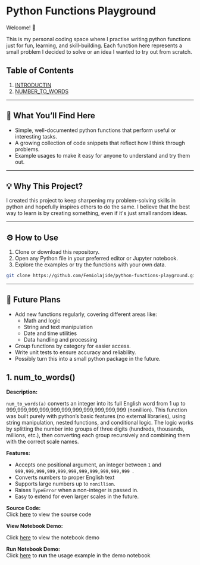 # **Python Functions Playground**

Welcome! 👋  

This is my personal coding space where I practise writing python functions  just for fun, learning, and skill-building.  Each function here represents a small problem I decided to solve or an idea I wanted to try out from scratch.  

## **Table of Contents**
1. [INTRODUCTIN](#python-functions-playground)
2. [NUMBER_TO_WORDS](#1-num_to_words)
---

## 🧩 What You’ll Find Here

- Simple, well-documented python functions that perform useful or interesting tasks.  
- A growing collection of code snippets that reflect how I think through problems.  
- Example usages to make it easy for anyone to understand and try them out.  

---

## 💡 Why This Project?

I created this project to keep sharpening my problem-solving skills in python and hopefully inspires others to do the same. I believe that the best way to learn is by creating something, even if it's just small random ideas. 

---

## ⚙️ How to Use

1. Clone or download this repository.  
2. Open any Python file in your preferred editor or Jupyter notebook.  
3. Explore the examples or try the functions with your own data.  

```bash
git clone https://github.com/Femiolajide/python-functions-playground.git
```

---

## 🚀 Future Plans

- Add new functions regularly, covering different areas like:
  - Math and logic
  - String and text manipulation
  - Date and time utilities
  - Data handling and processing  
- Group functions by category for easier access.  
- Write unit tests to ensure accuracy and reliability.
- Possibly turn this into a small python package in the future.


## **1. num_to_words()**

**Description:**

`num_to_words(a)` converts an integer into its full English word  from 1 up to 999,999,999,999,999,999,999,999,999,999,999 (nonillion). This function was built purely with python’s basic features (no external libraries), using string manipulation, nested functions, and conditional logic. The logic works by splitting the number into groups of three digits (hundreds, thousands, millions, etc.), then converting each group recursively and combining them with the correct scale names.


**Features:**

- Accepts one positional argument, an integer between `1` and `999,999,999,999,999,999,999,999,999,999,999 `.
- Converts numbers to proper English text
- Supports large numbers up to `nonillion`.
- Raises `TypeError` when a non-integer is passed in.
- Easy to extend for even larger scales in the future.


**Source Code:**  
Click [here](variety.py#L1-L302) to view the sourse code

**View Notebook Demo:**  

Click [here](https://github.com/Femiolajide/Python-Functions-Playground/blob/main/demo_notebook.ipynb) to view the notebook demo



**Run Notebook Demo:**  
Click [here](https://mybinder.org/v2/gh/Femiolajide/Python-Functions-Playground/HEAD?filepath=demo_notebook.ipynb
) to **run** the usage example in the demo notebook